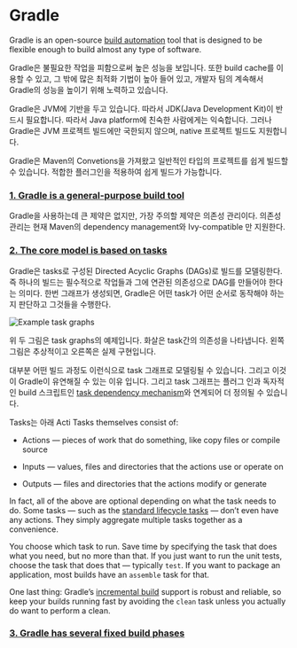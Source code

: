 # Gradle 

Gradle is an open-source [build automation](https://en.wikipedia.org/wiki/Build_automation) tool that is designed to be flexible enough to build almost any type of software. 

Gradle은 불필요한 작업을 피함으로써 높은 성능을 보입니다. 또한 build cache를 이용할 수 있고, 그 밖에 많은 최적화 기법이 높아 들어 있고, 개발자 팀의 계속해서 Gradle의 성능을 높이기 위해 노력하고 있습니다. 

Gradle은 JVM에 기반을 두고 있습니다. 따라서 JDK(Java Development Kit)이 반드시 필요합니다. 따라서 Java platform에 친숙한 사람에게는 익숙합니다. 그러나 Gradle은 JVM 프로젝트 빌드에만 국한되지 않으며, native 프로젝트 빌드도 지원합니다.

Gradle은 Maven의 Convetions을 가져왔고 일반적인 타입의 프로젝트를 쉽게 빌드할 수 있습니다. 적합한 플러그인을 적용하여 쉽게 빌드가 가능합니다. 


### [1. Gradle is a general-purpose build tool](https://docs.gradle.org/current/userguide/what_is_gradle.html#1_gradle_is_a_general_purpose_build_tool)

Gradle을 사용하는데 큰 제약은 없지만, 가장 주의할 제약은 의존성 관리이다. 의존성 관리는 현재 Maven의 dependency management와 Ivy-compatible 만 지원한다.


### [2. The core model is based on tasks](https://docs.gradle.org/current/userguide/what_is_gradle.html#the_core_model_is_based_on_tasks)

Gradle은 tasks로 구성된 Directed Acyclic Graphs (DAGs)로 빌드를 모델링한다. 즉 하나의 빌드는 필수적으로 작업들과 그에 연관된 의존성으로 DAG를 만들어야 한다는 의미다. 한번 그래프가 생성되면, Gradle은 어떤 task가 어떤 순서로 동작해야 하는지 판단하고 그것들을 수행한다. 

![Example task graphs](https://docs.gradle.org/current/userguide/img/task-dag-examples.png)

위 두 그림은 task graphs의 예제입니다. 화살은 task간의 의존성을 나타냅니다.
왼쪽 그림은 추상적이고 오른쪽은 실제 구현입니다.

대부분 어떤 빌드 과정도 이런식으로 task 그래프로 모델링될 수 있습니다. 그리고 이것이 Gradle이 유연해질 수 있는 이유 입니다. 그리고 task 그래프는 플러그 인과 독자적인 build 스크립트인 [task dependency mechanism](https://docs.gradle.org/current/userguide/tutorial_using_tasks.html#sec:task_dependencies)와 연계되어 더 정의될 수 있습니다. 


Tasks는 아래 Acti
Tasks themselves consist of:

-   Actions — pieces of work that do something, like copy files or compile source
    
-   Inputs — values, files and directories that the actions use or operate on
    
-   Outputs — files and directories that the actions modify or generate
    

In fact, all of the above are optional depending on what the task needs to do. Some tasks — such as the  [standard lifecycle tasks](https://docs.gradle.org/current/userguide/base_plugin.html#sec:base_tasks)  — don’t even have any actions. They simply aggregate multiple tasks together as a convenience.

You choose which task to run. Save time by specifying the task that does what you need, but no more than that. If you just want to run the unit tests, choose the task that does that — typically  `test`. If you want to package an application, most builds have an  `assemble`  task for that.

One last thing: Gradle’s  [incremental build](https://docs.gradle.org/current/userguide/more_about_tasks.html#sec:up_to_date_checks)  support is robust and reliable, so keep your builds running fast by avoiding the  `clean`  task unless you actually do want to perform a clean.

### [](https://docs.gradle.org/current/userguide/what_is_gradle.html#3_gradle_has_several_fixed_build_phases)[3. Gradle has several fixed build phases](https://docs.gradle.org/current/userguide/what_is_gradle.html#3_gradle_has_several_fixed_build_phases)

<!--stackedit_data:
eyJoaXN0b3J5IjpbOTgzNzE2Mzc2LDE5MjA2ODIzMDddfQ==
-->